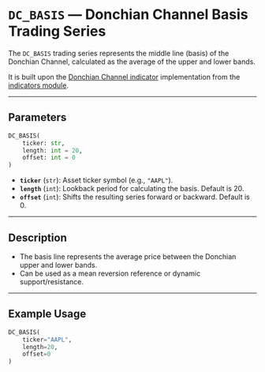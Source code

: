 
# `DC_BASIS` — Donchian Channel Basis Trading Series

The `DC_BASIS` trading series represents the middle line (basis) of the Donchian Channel, calculated as the average of the upper and lower bands.

It is built upon the [Donchian Channel indicator](https://github.com/DrDanicka/trading_strategy_tester/blob/main/trading_strategy_tester/indicators/volatility/dc.py) implementation from the [indicators module](../indicators.md).

---

## Parameters

```python
DC_BASIS(
    ticker: str,
    length: int = 20,
    offset: int = 0
)
```

- **`ticker`** (`str`): Asset ticker symbol (e.g., `"AAPL"`).
- **`length`** (`int`): Lookback period for calculating the basis. Default is 20.
- **`offset`** (`int`): Shifts the resulting series forward or backward. Default is 0.

---

## Description

- The basis line represents the average price between the Donchian upper and lower bands.
- Can be used as a mean reversion reference or dynamic support/resistance.

---

## Example Usage

```python
DC_BASIS(
    ticker="AAPL",
    length=20,
    offset=0
)
```
